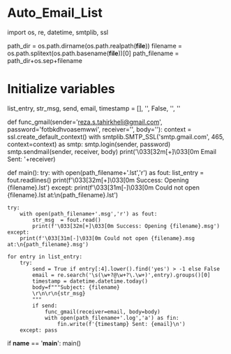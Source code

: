 ﻿# Auto_Email_List
import os, re, datetime, smtplib, ssl

path_dir = os.path.dirname(os.path.realpath(__file__))
filename = os.path.splitext(os.path.basename(__file__))[0]
path_filename = path_dir+os.sep+filename

# Initialize variables
list_entry, str_msg, send, email, timestamp = [], '', False, '', ''

def func_gmail(sender='reza.s.tahirkheli@gmail.com', password='fotbkdhvoasemwwi', receiver='', body=''):
    context = ssl.create_default_context()
    with smtplib.SMTP_SSL('smtp.gmail.com', 465, context=context) as smtp:
        smtp.login(sender, password)
        smtp.sendmail(sender, receiver, body)
    print('\033[32m[+]\033[0m Email Sent: '+receiver) 

def main():
    try:
        with open(path_filename+'.lst','r') as fout:
            list_entry  = fout.readlines()
            print(f'\033[32m[+]\033[0m Success: Opening {filename}.lst')
    except:
        print(f'\033[31m[-]\033[0m Could not open {filename}.lst at:\n{path_filename}.lst')

    try:
        with open(path_filename+'.msg','r') as fout:
            str_msg  = fout.read()
            print(f'\033[32m[+]\033[0m Success: Opening {filename}.msg')
    except: 
        print(f'\033[31m[-]\033[0m Could not open {filename}.msg at:\n{path_filename}.msg')

    for entry in list_entry:
        try:
            send = True if entry[:4].lower().find('yes') > -1 else False
            email = re.search('\s(\w+?@\w+?\.\w+)',entry).groups()[0]
            timestamp = datetime.datetime.today()
            body=f"""Subject: {filename}
            \r\n\r\n{str_msg}
            """
            if send: 
                func_gmail(receiver=email, body=body)
                with open(path_filename+'.log','a') as fin:
                    fin.write(f'{timestamp} Sent: {email}\n')
        except: pass

if __name__ == '__main__':
    main()
